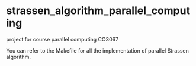 # strassen_algorithm_parallel_computing
project for course parallel computing CO3067

You can refer to the Makefile for all the implementation of parallel Strassen algorithm.
